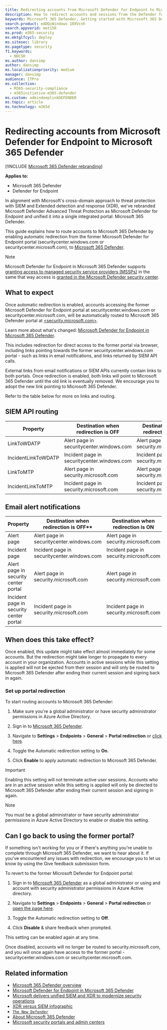 ```yaml
---
title: Redirecting accounts from Microsoft Defender for Endpoint to Microsoft 365 Defender
description: How to redirect accounts and sessions from the Defender for Endpoint to Microsoft 365 Defender.
keywords: Microsoft 365 Defender, Getting started with Microsoft 365 Defender, security center redirection
search.product: eADQiWindows 10XVcnh
search.appverid: met150
ms.prod: m365-security
ms.mktglfcycl: deploy
ms.sitesec: library
ms.pagetype: security
f1.keywords: 
  - NOCSH
ms.author: dansimp
author: dansimp
ms.localizationpriority: medium
manager: dansimp
audience: ITPro
ms.collection: 
  - M365-security-compliance
  - m365initiative-m365-defender
ms.custom: admindeeplinkDEFENDER
ms.topic: article
ms.technology: m365d
---
```

# Redirecting accounts from Microsoft Defender for Endpoint to Microsoft 365 Defender

[!INCLUDE [Microsoft 365 Defender rebranding](../includes/microsoft-defender.md)]

**Applies to:**
- Microsoft 365 Defender
- Defender for Endpoint

In alignment with Microsoft's cross-domain approach to threat protection with SIEM and Extended detection and response (XDR), we've rebranded Microsoft Defender Advanced Threat Protection as Microsoft Defender for Endpoint and unified it into a single integrated portal: Microsoft 365 Defender.

This guide explains how to route accounts to Microsoft 365 Defender by enabling automatic redirection from the former Microsoft Defender for Endpoint portal (securitycenter.windows.com or securitycenter.microsoft.com), to <a href="https://go.microsoft.com/fwlink/p/?linkid=2077139" target="_blank">Microsoft 365 Defender</a>.

> [!NOTE]
> Microsoft Defender for Endpoint in Microsoft 365 Defender supports [granting access to managed security service providers (MSSPs)](/windows/security/threat-protection/microsoft-defender-atp/grant-mssp-access) in the same that way access is [granted in the Microsoft Defender security center](./mssp-access.md).

## What to expect

Once automatic redirection is enabled, accounts accessing the former Microsoft Defender for Endpoint portal at securitycenter.windows.com or securitycenter.microsoft.com, will be automatically routed to Microsoft 365 Defender portal at <a href="https://go.microsoft.com/fwlink/p/?linkid=2077139" target="_blank"><security.microsoft.com></a>.

Learn more about what's changed: [Microsoft Defender for Endpoint in Microsoft 365 Defender](microsoft-365-security-center-mde.md).

This includes redirection for direct access to the former portal via browser, including links pointing towards the former securitycenter.windows.com portal - such as links in email notifications, and links returned by SIEM API calls.  

 External links from email notifications or SIEM APIs currently contain links to both portals. Once redirection is enabled, both links will point to Microsoft 365 Defender until the old link is eventually removed. We encourage you to adopt the new link pointing to Microsoft 365 Defender.

Refer to the table below for more on links and routing.
## SIEM API routing

| Property | Destination when redirection is OFF | Destination when redirection is ON |
|---------|---------|---------|
| LinkToWDATP | Alert page in securitycenter.windows.com | Alert page in security.microsoft.com |
| IncidentLinkToWDATP | Incident page in securitycenter.windows.com | Incident page in security.microsoft.com |
| LinkToMTP | Alert page in security.microsoft.com | Alert page in security.microsoft.com |
| IncidentLinkToMTP | Incident page in security.microsoft.com | Incident page in security.microsoft.com |

## Email alert notifications

| Property | Destination when redirection is OFF** | Destination when redirection is ON |
|---------|---------|---------|
| Alert page | Alert page in securitycenter.windows.com | Alert page in security.microsoft.com |
| Incident page |Incident page in securitycenter.windows.com | Incident page in security.microsoft.com |
| Alert page in security center portal | Alert page in security.microsoft.com | Alert page in security.microsoft.com |
| Incident page in security center portal | Incident page in security.microsoft.com | Incident page in security.microsoft.com |

## When does this take effect?

Once enabled, this update might take effect almost immediately for some accounts. But the redirection might take longer to propagate to every account in your organization. Accounts in active sessions while this setting is applied will not be ejected from their session and will only be routed to Microsoft 365 Defender after ending their current session and signing back in again.  

### Set up portal redirection

To start routing accounts to Microsoft 365 Defender:

1. Make sure you're a global administrator or have security administrator permissions in Azure Active Directory.

2. Sign in to <a href="https://go.microsoft.com/fwlink/p/?linkid=2077139" target="_blank">Microsoft 365 Defender</a>.

3. Navigate to **Settings** > **Endpoints** > **General** > **Portal redirection** or [click here](https://security.microsoft.com/preferences2/portal_redirection).  

4. Toggle the Automatic redirection setting to **On**.

5. Click **Enable** to apply automatic redirection to Microsoft 365 Defender.

>[!IMPORTANT]
>Enabling this setting will not terminate active user sessions. Accounts who are in an active session while this setting is applied will only be directed to Microsoft 365 Defender after ending their current session and signing in again.

>[!NOTE]
>You must be a global administrator or have security administrator permissions in Azure Active Directory to enable or disable this setting.  

## Can I go back to using the former portal?

If something isn't working for you or if there's anything you're unable to complete through Microsoft 365 Defender, we want to hear about it. If you've encountered any issues with redirection, we encourage you to let us know by using the Give feedback submission form.

To revert to the former Microsoft Defender for Endpoint portal:

1. Sign in to <a href="https://go.microsoft.com/fwlink/p/?linkid=2077139" target="_blank">Microsoft 365 Defender</a> as a global administrator or using and account with security administrator permissions in Azure Active directory.

2. Navigate to **Settings** > **Endpoints** > **General** > **Portal redirection** or [open the page here](https://security.microsoft.com/preferences2/portal_redirection).  

3. Toggle the Automatic redirection setting to **Off**.

4. Click **Disable** & share feedback when prompted.

This setting can be enabled again at any time. 

Once disabled, accounts will no longer be routed to security.microsoft.com, and you will once again have access to the former portal - securitycenter.windows.com or securitycenter.microsoft.com. 

## Related information
- [Microsoft 365 Defender overview](microsoft-365-defender.md)
- [Microsoft Defender for Endpoint in Microsoft 365 Defender](microsoft-365-security-center-mde.md)
- [Microsoft delivers unified SIEM and XDR to modernize security operations](https://www.microsoft.com/security/blog/?p=91813) 
- [XDR versus SIEM infographic](https://afrait.com/blog/xdr-versus-siem/) 
- [`The New Defender`](https://afrait.com/blog/the-new-defender/) 
- [About Microsoft 365 Defender](https://www.microsoft.com/microsoft-365/security/microsoft-365-defender) 
- [Microsoft security portals and admin centers](portals.md)
